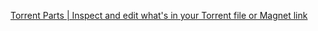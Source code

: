 
[Torrent Parts | Inspect and edit what's in your Torrent file or Magnet link](https://torrent.parts/)
